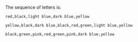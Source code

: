 The sequence of letters is:
```
red,black,light blue,dark blue,yellow

yellow,black,dark blue,black,red,green,light blue,yellow

black,green,pink,red,green,pink,dark blue,yellow
```